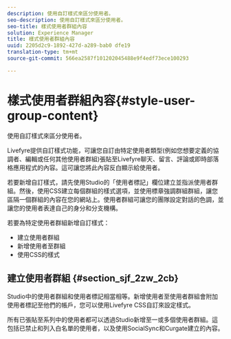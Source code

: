 ```yaml
---
description: 使用自訂樣式來區分使用者。
seo-description: 使用自訂樣式來區分使用者。
seo-title: 樣式使用者群組內容
solution: Experience Manager
title: 樣式使用者群組內容
uuid: 2205d2c9-1892-427d-a289-bab0 dfe19
translation-type: tm+mt
source-git-commit: 566ea2587f101202045488e9f4edf73ece100293

---
```



# 樣式使用者群組內容{#style-user-group-content}

使用自訂樣式來區分使用者。

Livefyre提供自訂樣式功能，可讓您自訂由特定使用者類型(例如您想要定義的協調者、編輯或任何其他使用者群組)張貼至Livefyre聊天、留言、評論或即時部落格應用程式的內容。這可讓您將此內容反白顯示給使用者。

若要新增自訂樣式，請先使用Studio的「使用者標記」欄位建立並指派使用者群組。然後，使用CSS建立每個群組的樣式選項，並使用標章強調群組群組，讓您區隔一個群組的內容在您的網站上。使用者群組可讓您的團隊設定對話的色調，並讓您的使用者表達自己的身分和分支機構。

若要為特定使用者群組新增自訂樣式：

* 建立使用者群組
* 新增使用者至群組
* 使用CSS的樣式

## 建立使用者群組 {#section_sjf_2zw_2cb}

Studio中的使用者群組和使用者標記相當相等。新增使用者至使用者群組會附加使用者標記至他們的帳戶，您可以使用Livefyre CSS自訂來設定樣式。

所有已張貼至系列中的使用者都可以透過Studio新增至一或多個使用者群組。這包括已禁止和列入白名單的使用者，以及使用SocialSync和Curgate建立的內容。
